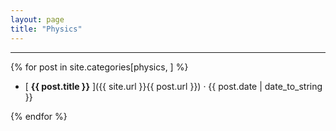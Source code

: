 ```yaml
---
layout: page
title: "Physics"
---
```


-----
<div style="text-align:left">

{% for post in site.categories[physics, ] %}

- [ **{{ post.title }}** ]({{ site.url }}{{ post.url }}) &middot; {{ post.date | date_to_string }} 

{% endfor %}

</div>

<!-- 
{% for post in site.categories[physics, ] %}

{{ post.date | date_to_string }} » [{% capture category_name %}{{ post.category }}{% endcapture %} <a href="/category/{{ category_name }}">{{ category_name }}</a> ] » [ **{{ post.title }}** ]({{ site.url }}{{ post.url }}) 

{% endfor %}
 -->